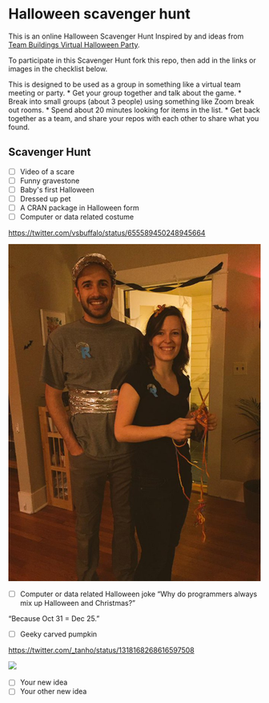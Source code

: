# Halloween scavenger hunt

This is an online Halloween Scavenger Hunt Inspired by and ideas from [Team Buildings Virtual Halloween Party](https://teambuilding.com/blog/virtual-halloween-party).

To participate in this Scavenger Hunt fork this repo, then add in the links or images in the checklist below.

This is designed to be used as a group in something like a virtual team meeting or party.
\* Get your group together and talk about the game.
\* Break into small groups (about 3 people) using something like Zoom break out rooms.
\* Spend about 20 minutes looking for items in the list.
\* Get back together as a team, and share your repos with each other to share what you found.

## Scavenger Hunt

-   [ ] Video of a scare
-   [ ] Funny gravestone
-   [ ] Baby's first Halloween
-   [ ] Dressed up pet
-   [ ] A CRAN package in Halloween form
-   [ ] Computer or data related costume

<https://twitter.com/vsbuffalo/status/655589450248945664>

![](vsbuffalo-halloween-costume.jpeg)

-   [ ] Computer or data related Halloween joke
“Why do programmers always mix up Halloween and Christmas?”

“Because Oct 31 = Dec 25.”
-   [ ] Geeky carved pumpkin


<https://twitter.com/_tanho/status/1318168268616597508>

![](pumpkins.jpeg)

-   [ ] Your new idea
-   [ ] Your other new idea

